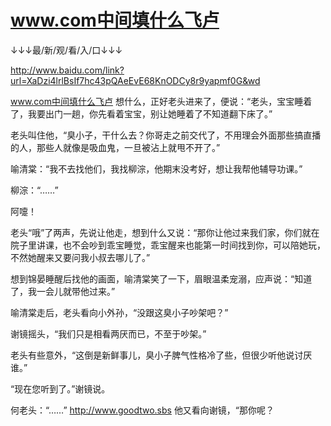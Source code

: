 # www.com中间填什么飞卢

↓↓↓最/新/观/看/入/口↓↓↓

http://www.baidu.com/link?url=XaDzi4lrlBsIf7hc43pQAeEvE68KnODCy8r9yapmf0G&wd

www.com中间填什么飞卢
想什么，正好老头进来了，便说：“老头，宝宝睡着了，我要出门一趟，你先看着宝宝，别让她睡着了不知道翻下床了。”

老头叫住他，“臭小子，干什么去？你哥走之前交代了，不用理会外面那些搞直播的人，那些人就像是吸血鬼，一旦被沾上就甩不开了。”

喻清棠：“我不去找他们，我找柳淙，他期末没考好，想让我帮他辅导功课。”

柳淙：“……”

阿嚏！

老头“哦”了两声，先说让他走，想到什么又说：“那你让他过来我们家，你们就在院子里讲课，也不会吵到乖宝睡觉，乖宝醒来也能第一时间找到你，可以陪她玩，不然她醒来又要问我小叔去哪儿了。”

想到锦晏睡醒后找他的画面，喻清棠笑了一下，眉眼温柔宠溺，应声说：“知道了，我一会儿就带他过来。”

喻清棠走后，老头看向小外孙，“没跟这臭小子吵架吧？”

谢镜摇头，“我们只是相看两厌而已，不至于吵架。”

老头有些意外，“这倒是新鲜事儿，臭小子脾气性格冷了些，但很少听他说讨厌谁。”

“现在您听到了。”谢镜说。

何老头：“……”
http://www.goodtwo.sbs
他又看向谢镜，“那你呢？
